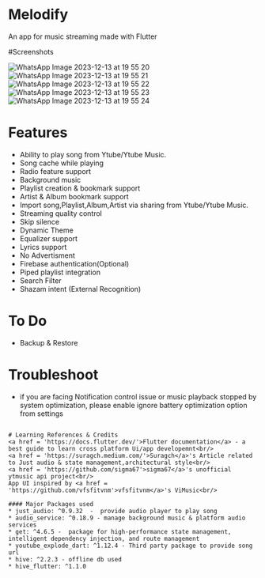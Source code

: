 

# Melodify
An app for music streaming made with Flutter

#Screenshots

![WhatsApp Image 2023-12-13 at 19 55 20](https://github.com/kprabhat248/melodify/assets/67147805/5499a05c-6c92-46a9-9c6b-2e4460db817a)
![WhatsApp Image 2023-12-13 at 19 55 21](https://github.com/kprabhat248/melodify/assets/67147805/cb79b177-f8f5-4228-94b0-4de30c420579)
![WhatsApp Image 2023-12-13 at 19 55 22](https://github.com/kprabhat248/melodify/assets/67147805/61635323-25bb-4bf9-852e-5221ee39f1b7)
![WhatsApp Image 2023-12-13 at 19 55 23](https://github.com/kprabhat248/melodify/assets/67147805/6f913f80-7004-4f74-870e-37a5ef29ab17)
![WhatsApp Image 2023-12-13 at 19 55 24](https://github.com/kprabhat248/melodify/assets/67147805/9e225682-5737-40d4-a0f4-aa2a714beeef)








# Features
* Ability to play song from Ytube/Ytube Music.
* Song cache while playing
* Radio feature support
* Background music
* Playlist creation & bookmark support
* Artist & Album bookmark support
* Import song,Playlist,Album,Artist via sharing from Ytube/Ytube Music.
* Streaming quality control
* Skip silence
* Dynamic Theme
* Equalizer support
* Lyrics support
* No Advertisment
* Firebase authentication(Optional)
* Piped playlist integration
* Search Filter
* Shazam intent (External Recognition)



# To Do

* Backup & Restore

# Troubleshoot
* if you are facing Notification control issue or music playback stopped by system optimization, please enable ignore battery optimization option from settings


```

# Learning References & Credits
<a href = 'https://docs.flutter.dev/'>Flutter documentation</a> - a best guide to learn cross platform Ui/app developemnt<br/>
<a href = 'https://suragch.medium.com/'>Suragch</a>'s Article related to Just audio & state management,architectural style<br/>
<a href = 'https://github.com/sigma67'>sigma67</a>'s unofficial ytmusic api project<br/>
App UI inspired by <a href = 'https://github.com/vfsfitvnm'>vfsfitvnm</a>'s ViMusic<br/>

#### Major Packages used
* just_audio: ^0.9.32  -  provide audio player to play song  
* audio_service: ^0.18.9 - manage background music & platform audio services
* get: ^4.6.5 -  package for high-performance state management, intelligent dependency injection, and route management
* youtube_explode_dart: ^1.12.4 - Third party package to provide song url
* hive: ^2.2.3 - offline db used 
* hive_flutter: ^1.1.0


